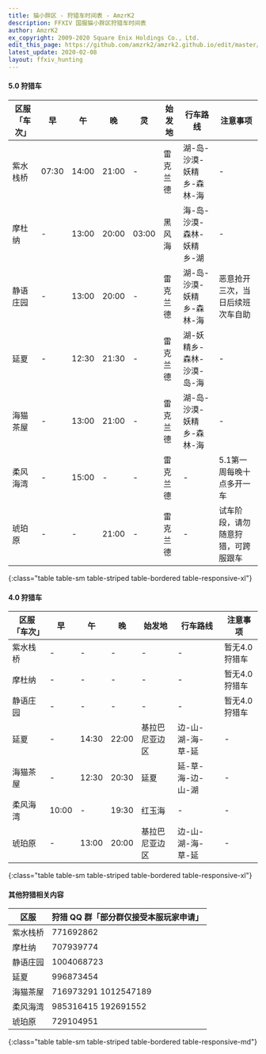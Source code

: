 ```yaml
---
title: 猫小胖区 - 狩猎车时间表 - AmzrK2
description: FFXIV 国服猫小胖区狩猎车时间表
author: AmzrK2
ex_copyright: 2009-2020 Square Enix Holdings Co., Ltd.
edit_this_page: https://github.com/amzrk2/amzrk2.github.io/edit/master/ffxiv/fatcat.md
latest_update: 2020-02-08
layout: ffxiv_hunting
---
```


#### 5.0 狩猎车

| 区服「车次」 | 早    | 午    | 晚    | 灵    | 始发地   | 行车路线                  | 注意事项                           |
|--------------|-------|-------|-------|-------|----------|---------------------------|------------------------------------|
| 紫水栈桥     | 07:30 | 14:00 | 21:00 | -     | 雷克兰德 | 湖-岛-沙漠-妖精乡-森林-海 | -                                  |
| 摩杜纳       | -     | 13:00 | 20:00 | 03:00 | 黑风海   | 海-岛-沙漠-森林-妖精乡-湖 | -                                  |
| 静语庄园     | -     | 13:00 | 20:00 | -     | 雷克兰德 | 湖-岛-沙漠-妖精乡-森林-海 | 恶意抢开三次，当日后续班次车自助   |
| 延夏         | -     | 12:30 | 21:30 | -     | 雷克兰德 | 湖-妖精乡-森林-沙漠-岛-海 | -                                  |
| 海猫茶屋     | -     | 13:00 | 21:00 | -     | 雷克兰德 | 湖-岛-沙漠-妖精乡-森林-海 | -                                  |
| 柔风海湾     | -     | 15:00 | -     | -     | 雷克兰德 | -                         | 5.1第一周每晚十点多开一车          |
| 琥珀原       | -     | -     | 21:00 | -     | 雷克兰德 | -                         | 试车阶段，请勿随意狩猎，可跨服跟车 |
{:class="table table-sm table-striped table-bordered table-responsive-xl"}

#### 4.0 狩猎车

| 区服「车次」 | 早    | 午    | 晚    | 始发地         | 行车路线          | 注意事项      |
|--------------|-------|-------|-------|----------------|-------------------|---------------|
| 紫水栈桥     | -     | -     | -     | -              | -                 | 暂无4.0狩猎车 |
| 摩杜纳       | -     | -     | -     | -              | -                 | 暂无4.0狩猎车 |
| 静语庄园     | -     | -     | -     | -              | -                 | 暂无4.0狩猎车 |
| 延夏         | -     | 14:30 | 22:00 | 基拉巴尼亚边区 | 边-山-湖-海-草-延 | -             |
| 海猫茶屋     | -     | 12:30 | 20:30 | 延夏           | 延-草-海-边-山-湖 | -             |
| 柔风海湾     | 10:00 | -     | 19:30 | 红玉海         | -                 | -             |
| 琥珀原       | -     | 13:00 | 20:00 | 基拉巴尼亚边区 | 边-山-湖-海-草-延 | -             |
{:class="table table-sm table-striped table-bordered table-responsive-xl"}

#### 其他狩猎相关内容

| 区服     | 狩猎 QQ 群「部分群仅接受本服玩家申请」 |
|----------|----------------------------------------|
| 紫水栈桥 | 771692862                              |
| 摩杜纳   | 707939774                              |
| 静语庄园 | 1004068723                             |
| 延夏     | 996873454                              |
| 海猫茶屋 | 716973291 1012547189                   |
| 柔风海湾 | 985316415 192691552                    |
| 琥珀原   | 729104951                              |
{:class="table table-sm table-striped table-bordered table-responsive-md"}